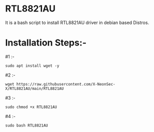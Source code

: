 # RTL8821AU

It is a bash script to install RTL8821AU driver in debian based Distros.

# Installation Steps:-

#1 :-

    sudo apt install wget -y 
   
#2 :-

    wget https://raw.githubusercontent.com/X-NeonSec-X/RTL8821AU/main/RTL8821AU
   
#3 :-

    sudo chmod +x RTL8821AU 
   
#4 :-

    sudo bash RTL8821AU
